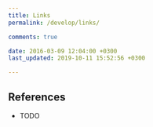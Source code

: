 ```yaml
---
title: Links
permalink: /develop/links/

comments: true

date: 2016-03-09 12:04:00 +0300
last_updated: 2019-10-11 15:52:56 +0300

---
```


## References

- TODO

